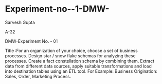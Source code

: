 # Experiment-no--1-DMW-
Sarvesh Gupta

A-32

DMW-Experiment No. - 01

Title :For an organization of your choice, choose a set of business processes. Design star / snow flake schemas for analyzing these processes. Create a fact constellation schema by combining them. Extract data from different data sources, apply suitable transformations and load into destination tables using an ETL tool. For Example: Business Origination: Sales, Order, Marketing Process.
